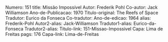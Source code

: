 Numero: 151
title: Missão Impossível
Autor: Frederik Pohl
Co-autor: Jack Williamson
Ano-de-Publicacao: 1970
Titulo-original: The Reefs of Space
Tradutor: Eurico da Fonseca
Co-tradutor: 
Ano-de-edicao: 1964
alias: Frederik-Pohl
Autor2-alias: Jack-Williamson
Tradutor1-alias: Eurico-da-Fonseca
Tradutor2-alias: 
Titulo-link: 151-Missao-Impossivel
Capa: Lima de Freitas
pags: 176
Capa-link: Lima-de-Freitas